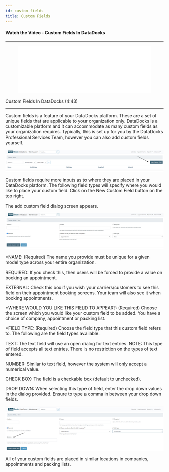 ```yaml
---
id: custom-fields
title: Custom Fields
---
```


#### Watch the Video - Custom Fields In DataDocks

***
<figure class="video-container">
  <iframe src="//www.youtube.com/embed/Iq55UXf7RVE" frameborder="0" allowFullScreen width="100%"></iframe>
</figure>

Custom Fields In DataDocks (4:43)
***

Custom fields is a feature of your DataDocks platform. These are a set of unique fields that are applicable to your organization only. DataDocks is a customizable platform and it can accommodate as many custom fields as your organization requires. Typically, this is set up for you by the DataDocks Professional Services Team, however you can also add custom fields yourself.

![New Custom Field](/img/docs/advanced/custom-fields/new.jpg)

Custom fields require more inputs as to where they are placed in your DataDocks platform. The following field types will specify where you would like to place your custom field. Click on the New Custom Field button on the top right. 

The add custom field dialog screen appears. 

![New Custom Field Screen](/img/docs/advanced/custom-fields/add-custom-field-dialog.jpg)

*NAME: (Required) The name you provide must be unique for a given model type across your entire organization. 

REQUIRED: If you check this, then users will be forced to provide a value on booking an appointment.

EXTERNAL:  Check this box if you wish your carriers/customers to see this field on their appointment booking screens. Your team will also see it when booking appointments.

*WHERE WOULD YOU LIKE THIS FIELD TO APPEAR?: (Required) Choose the screen which you would like your custom field to be added. You have a choice of company, appointment or packing list. 

*FIELD TYPE: (Required) Choose the field type that this custom field refers to. The following are the field types available.

TEXT: The text field will use an open dialog for text entries. NOTE: This type of field accepts all text entries. There is no restriction on the types of text entered.  

NUMBER: Similar to text field, however the system will only accept a numerical value. 

CHECK BOX: The field is a checkable box (default to unchecked).

DROP DOWN: When selecting this type of field, enter the drop down values in the dialog provided. Ensure to type a comma in between your drop down fields. 

![Custom Field Drop Down](/img/docs/advanced/custom-fields/drop-down.jpg)

All of your custom fields are placed in similar locations in companies, appointments and packing lists.

